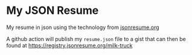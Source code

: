 # My JSON Resume

My resume in json using the technology from [jsonresume.org](https://jsonresume.org/)

A github action will publish my `resume.json` file to a gist that can then be found at https://registry.jsonresume.org/milk-truck
